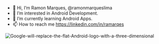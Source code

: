 - 👋 Hi, I’m Ramon Marques, @ramonmarqueslima
- 👀 I’m interested in Android Development.
- 🌱 I’m currently learning Android Apps.
- 📫 How to reach me https://linkedin.com/in/ramarqes

![Google-will-replace-the-flat-Android-logo-with-a-three-dimensional](https://github.com/ramonmarqueslima/ramonmarqueslima/assets/140916877/7785cfe9-e90b-4544-9dd9-3b3ddb226f89)


<!---
ramonmarqueslima/ramonmarqueslima is a ✨ special ✨ repository because its `README.md` (this file) appears on your GitHub profile.
You can click the Preview link to take a look at your changes.
--->
